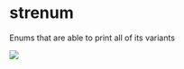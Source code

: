 # strenum
Enums that are able to print all of its variants

[![](http://meritbadge.herokuapp.com/strenum)](https://crates.io/crates/strenum)

